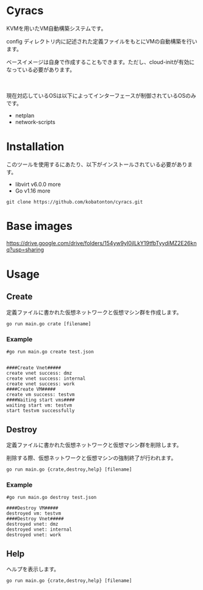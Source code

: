 # Cyracs
KVMを用いたVM自動構築システムです。

config ディレクトリ内に記述された定義ファイルをもとにVMの自動構築を行います。

ベースイメージは自身で作成することもできます。ただし、cloud-initが有効になっている必要があります。
<br><br><br>

現在対応しているOSは以下によってインターフェースが制御されているOSのみです。
- netplan
- network-scripts

# Installation
このツールを使用するにあたり、以下がインストールされている必要があります。
- libvirt v6.0.0 more
- Go v1.16 more


```
git clone https://github.com/kobatonton/cyracs.git
```

# Base images
https://drive.google.com/drive/folders/154yw9yI0jlLkY19tfbTyydiMZ2E26knq?usp=sharing

# Usage
## Create 
定義ファイルに書かれた仮想ネットワークと仮想マシン群を作成します。

```
go run main.go crate [filename]
```

### Example
```
#go run main.go create test.json


####Create Vnet#####
create vnet success: dmz
create vnet success: internal
create vnet success: work
####Create VM#####
create vm success: testvm
####Waiting start vms####
waiting start vm: testvm
start testvm successfully
```

## Destroy
定義ファイルに書かれた仮想ネットワークと仮想マシン群を削除します。

削除する際、仮想ネットワークと仮想マシンの強制終了が行われます。
```
go run main.go {crate,destroy,help} [filename]
```
### Example
```
#go run main.go destroy test.json

####Destroy VM#####
destroyed vm: testvm
####Destroy Vnet#####
destroyed vnet: dmz
destroyed vnet: internal
destroyed vnet: work
```

## Help
ヘルプを表示します。
```
go run main.go {crate,destroy,help} [filename]
```

